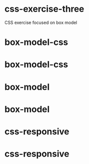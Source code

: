 # css-exercise-three
CSS exercise focused on box model
# box-model-css
# box-model-css
# box-model
# box-model
# css-responsive
# css-responsive
